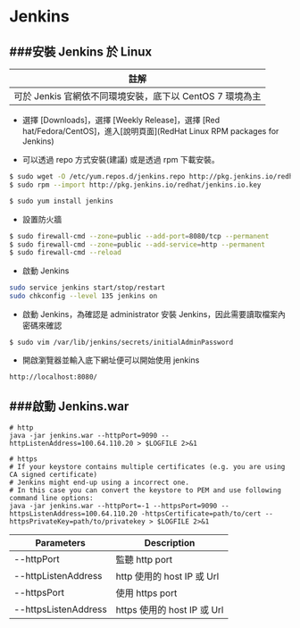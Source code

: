 # Jenkins

<script type="text/javascript" src="../js/general.js"></script>

###安裝 Jenkins 於 Linux
---

| 註解 |
| -- |
| 可於 Jenkis 官網依不同環境安裝，底下以 CentOS 7 環境為主 |

* 選擇 [Downloads]，選擇 [Weekly Release]，選擇 [Red hat/Fedora/CentOS]，進入[說明頁面](RedHat Linux RPM packages for Jenkins)

* 可以透過 repo 方式安裝(建議) 或是透過 rpm 下載安裝。

```Bash
$ sudo wget -O /etc/yum.repos.d/jenkins.repo http://pkg.jenkins.io/redhat/jenkins.repo
$ sudo rpm --import http://pkg.jenkins.io/redhat/jenkins.io.key

$ sudo yum install jenkins
```

* 設置防火牆

```Bash
$ sudo firewall-cmd --zone=public --add-port=8080/tcp --permanent
$ sudo firewall-cmd --zone=public --add-service=http --permanent
$ sudo firewall-cmd --reload
```

* 啟動 Jenkins

```Bash
sudo service jenkins start/stop/restart
sudo chkconfig --level 135 jenkins on
```

* 啟動 Jenkins，為確認是 administrator 安裝 Jenkins，因此需要讀取檔案內密碼來確認

```
$ sudo vim /var/lib/jenkins/secrets/initialAdminPassword
```

* 開啟瀏覽器並輸入底下網址便可以開始使用 jenkins

```
http://localhost:8080/
```

###啟動 Jenkins.war 
---

```
# http
java -jar jenkins.war --httpPort=9090 --httpListenAddress=100.64.110.20 > $LOGFILE 2>&1

# https
# If your keystore contains multiple certificates (e.g. you are using CA signed certificate) 
# Jenkins might end-up using a incorrect one. 
# In this case you can convert the keystore to PEM and use following command line options:
java -jar jenkins.war --httpPort=-1 --httpsPort=9090 --httpsListenAddress=100.64.110.20 -httpsCertificate=path/to/cert --httpsPrivateKey=path/to/privatekey > $LOGFILE 2>&1
```

| Parameters | Description |
| -- | -- |
| --httpPort | 監聽 http port |
| --httpListenAddress | http 使用的 host IP 或 Url |
| --httpsPort | 使用 https port |
| --httpsListenAddress | https 使用的 host IP 或 Url |





